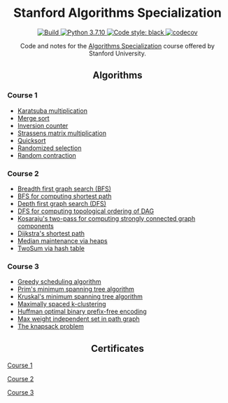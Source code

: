 <div align="center">
  <h1>Stanford Algorithms Specialization</h1>

<p align="center">

<a href="https://github.com/connor-mccarthy/algorithms-specialization-stanford/workflows/build/badge.svg">
    <img src="https://github.com/connor-mccarthy/algorithms-specialization-stanford/workflows/build/badge.svg" alt="Build" />
</a>
<a href="https://img.shields.io/badge/python-3.7.10-blue.svg">
    <img src="https://img.shields.io/badge/python-3.7.10-blue.svg" alt="Python 3.7.10" />
</a>
<a href="https://img.shields.io/badge/code%20style-black-000000.svg">
    <img src="https://img.shields.io/badge/code%20style-black-000000.svg" alt="Code style: black" >
</a>
<a href="https://codecov.io/gh/connor-mccarthy/algorithms-specialization-stanford/branch/master/graph/badge.svg?token=4AHCWFKISX">
    <img src="https://codecov.io/gh/connor-mccarthy/algorithms-specialization-stanford/branch/master/graph/badge.svg?token=4AHCWFKISX" alt="codecov" >
</a>

<p>Code and notes for the <a href=https://www.coursera.org/specializations/algorithms>Algorithms Specialization</a> course offered by Stanford University.</p>
</div>

<div align="center">
<h2>Algorithms</h2>
</div>

### Course 1

- [Karatsuba multiplication](./src/course1/week1/karatsuba/karatsuba.py)
- [Merge sort](./src/course1/week1/merge_sort/merge_sort.py)
- [Inversion counter](./src/course1/week2/inversion_counter/inversion_counter.py)
- [Strassens matrix multiplication](./src/course1/week2/strassens_matrix_multiplication/strassens.py)
- [Quicksort](./src/course1/week3/quicksort/quicksort.py)
- [Randomized selection](./src/course1/week4/randomized_selection/randomized_selection.py)
- [Random contraction](./src/course1/week4/graphs/random_contraction/random_contraction.py)

### Course 2

- [Breadth first graph search (BFS)](./src/course2/week1/breadth_first_search/basic/bfs.py)
- [BFS for computing shortest path](./src/course2/week1/breadth_first_search/shortest_path/shortest_path.py)
- [Depth first graph search (DFS)](./src/course2/week1/depth_first_search/basic/dfs.py)
- [DFS for computing topological ordering of DAG](./src/course2/week1/depth_first_search/topological_ordering/topological_ordering.py)
- [Kosaraju's two-pass for computing strongly connected graph components](./src/course2/week1/strongly_connected_components/kosaraju.py)
- [Dijkstra's shortest path](./src/course2/week2/dijkstra.py)
- [Median maintenance via heaps](./src/course2/week3/median_maintenance_assignment/median_maintenance_assignment.py)
- [TwoSum via hash table](./src/course2/week4/two_sum.py)

### Course 3

- [Greedy scheduling algorithm](./src/course3/week1/scheduling/scheduler.py)
- [Prim's minimum spanning tree algorithm](./src/course3/week1/prims_mst/prims.py)
- [Kruskal's minimum spanning tree algorithm](./src/course3/week2/kruskal/kruskal.py)
- [Maximally spaced k-clustering](./src/course3/week2/clustering/clustering.py)
- [Huffman optimal binary prefix-free encoding](./src/course3/week3/huffman_codes/huffman.py)
- [Max weight independent set in path graph](./src/course3/week3/dynamic_programming/wis.py)
- [The knapsack problem](./src/course3/week4/knapsack_problem/knapsack.py)

<div align="center">
<h2>Certificates</h2>
</div>

[Course 1](./src/course1/course1_certificate.pdf)

[Course 2](./src/course2/course2_certificate.pdf)

[Course 3](./src/course3/course3_certificate.pdf)
